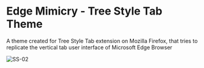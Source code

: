 # Edge Mimicry - Tree Style Tab Theme
A theme created for Tree Style Tab extension on Mozilla Firefox, that tries to replicate the vertical tab user interface of Microsoft Edge Browser

![SS-02](https://user-images.githubusercontent.com/81744148/154517465-1c7b601e-34e6-49e1-9930-812c95a03ad2.gif)
